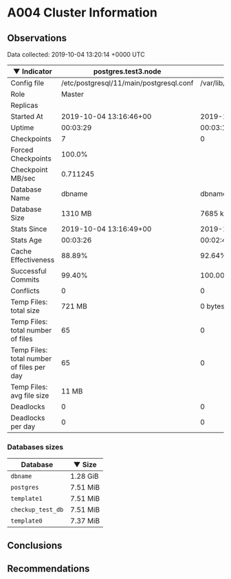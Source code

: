 # A004 Cluster Information #

## Observations ##
Data collected: 2019-10-04 13:20:14 +0000 UTC  

|&#9660;&nbsp;Indicator | postgres.test3.node | postgres.test1.node | postgres.test2.node |
|--------|-------|-------- |-------- |
|Config file |/etc/postgresql/11/main/postgresql.conf|/var/lib/postgresql/11/data1/postgresql.conf|/var/lib/postgresql/11/data2/postgresql.conf|
|Role |Master|<no value>|<no value>|
|Replicas ||<no value>|<no value>|
|Started At |2019-10-04&nbsp;13:16:46+00|2019-10-04 13:16:53+00|2019-10-04 13:16:58+00|
|Uptime |00:03:29|00:03:10|00:03:12|
|Checkpoints |7|0|0|
|Forced Checkpoints |100.0%|<no value>|<no value>|
|Checkpoint MB/sec |0.711245|<no value>|<no value>|
|Database Name |dbname|dbname|dbname|
|Database Size |1310&nbsp;MB|7685 kB|7701 kB|
|Stats Since |2019-10-04&nbsp;13:16:49+00|2019-10-04 13:17:17+00|2019-10-04 13:17:17+00|
|Stats Age |00:03:26|00:02:46|00:02:52|
|Cache Effectiveness |88.89%|92.64%|92.64%|
|Successful Commits |99.40%|100.00%|100.00%|
|Conflicts |0|0|0|
|Temp Files: total size |721&nbsp;MB|0 bytes|0 bytes|
|Temp Files: total number of files |65|0|0|
|Temp Files: total number of files per day |65|0|0|
|Temp Files: avg file size |11&nbsp;MB|<no value>|<no value>|
|Deadlocks |0|0|0|
|Deadlocks per day |0|0|0|


### Databases sizes ###

| Database | &#9660;&nbsp;Size |
|----------|--------|
| `dbname` | 1.28&nbsp;GiB |
| `postgres` | 7.51&nbsp;MiB |
| `template1` | 7.51&nbsp;MiB |
| `checkup_test_db` | 7.51&nbsp;MiB |
| `template0` | 7.37&nbsp;MiB |


## Conclusions ##


## Recommendations ##

